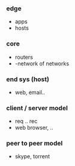 ### edge
- apps
- hosts

### core
- routers
- -network of networks




### end sys (host)
- web, email..


### client / server model
- req .. rec
- web browser, ..

### peer to peer model
- skype, torrent


